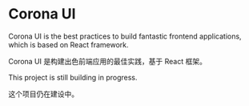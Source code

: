 # Corona UI

Corona UI is the best practices to build fantastic frontend applications, which is based on React framework.

Corona UI 是构建出色前端应用的最佳实践，基于 React 框架。

This project is still building in progress.

这个项目仍在建设中。
